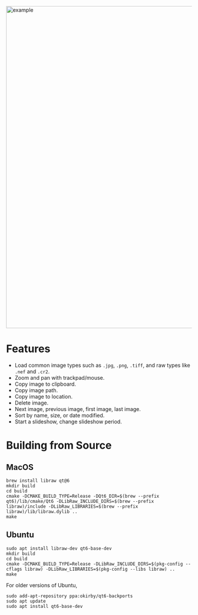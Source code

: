 
<img width="874" alt="example" src="https://github.com/p-ranav/ImageViewer-Qt6/assets/8450091/7d1a47f1-fa2c-4372-bd78-f50158ad6c0d">

# Features

- Load common image types such as `.jpg`, `.png`, `.tiff`, and raw types like `.nef` and `.cr2`.
- Zoom and pan with trackpad/mouse.
- Copy image to clipboard.
- Copy image path.
- Copy image to location.
- Delete image.
- Next image, previous image, first image, last image.
- Sort by name, size, or date modified.
- Start a slideshow, change slideshow period.

# Building from Source

## MacOS

```console
brew install libraw qt@6
mkdir build
cd build
cmake -DCMAKE_BUILD_TYPE=Release -DQt6_DIR=$(brew --prefix qt6)/lib/cmake/Qt6 -DLibRaw_INCLUDE_DIRS=$(brew --prefix libraw)/include -DLibRaw_LIBRARIES=$(brew --prefix libraw)/lib/libraw.dylib ..
make
```

## Ubuntu

```console
sudo apt install libraw-dev qt6-base-dev
mkdir build
cd build
cmake -DCMAKE_BUILD_TYPE=Release -DLibRaw_INCLUDE_DIRS=$(pkg-config --cflags libraw) -DLibRaw_LIBRARIES=$(pkg-config --libs libraw) ..
make
```

For older versions of Ubuntu,

```console
sudo add-apt-repository ppa:okirby/qt6-backports
sudo apt update
sudo apt install qt6-base-dev
```
